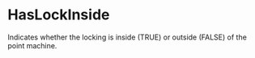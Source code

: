 HasLockInside
=============

Indicates whether the locking is inside  (TRUE) or outside (FALSE) of the point machine.
